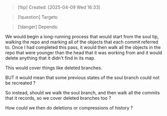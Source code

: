 
>[!tip] Created: [2025-04-09 Wed 16:33]

>[!question] Targets: 

>[!danger] Depends: 

We would begin a long-running process that would start from the soul tip, walking the repo and marking all of the objects that each commit referred to. Once I had completed this pass, it would then walk all the objects in the repo that were younger than the head that it was working from and it would delete anything that it didn't find in its map. 

This would cover things like deleted branches.

BUT it would mean that some previous states of the soul branch could not be recreated ?

So instead, should we walk the soul branch, and then walk all the commits that it records, so we cover deleted branches too ?

How could we then do deletions or compressions of history ?